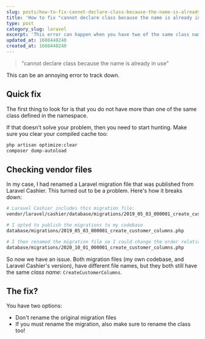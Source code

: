 ```yaml
---
slug: posts/how-to-fix-cannot-declare-class-because-the-name-is-already-in-use-error-in-laravel-php
title: 'How to fix "cannot declare class because the name is already in use" error in Laravel/PHP'
type: post
category_slug: laravel
excerpt: 'This error can happen when you have two of the same class names declared in the same namespace.'
updated_at: 1608440240
created_at: 1608440240
---
```


> "cannot declare class because the name is already in use"

This can be an annoying error to track down.

## Quick fix

The first thing to look for is that you do not have more than one of the same class defined in the namespace.

If that doesn't solve your problem, then you need to start hunting. Make sure you clear your compiled cache too:

```bash
php artisan optimize:clear
composer dump-autoload
```

## Checking vendor files

In my case, I had renamed a Laravel migration file that was published from Laravel Cashier. This turned out to be a problem. Here's how it breaks down:

```bash
# Laravel Cashier includes this migration file:
vendor/laravel/cashier/database/migrations/2019_05_03_000001_create_customer_columns.php

# I opted to publish the migrations to my codebase
database/migrations/2019_05_03_000001_create_customer_columns.php

# I then renamed the migration file so I could change the order relative to my other migrations:
database/migrations/2020_10_01_000001_create_customer_columns.php
```

So now we have an issue. Both migration files (my own codebase, and Laravel Cashier's version), have different file names, but they both still have the same _class name_: `CreateCustomerColumns`.

## The fix?

You have two options:

* Don't rename the original migration files
* If you must rename the migration, also make sure to rename the class too!